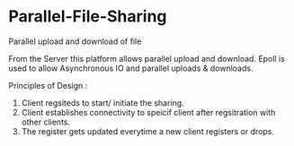 # Parallel-File-Sharing
Parallel upload and download of file 

From the Server this platform allows parallel upload and download.
Epoll is used to allow Asynchronous IO and parallel uploads & downloads. 

Principles of Design :

1. Client regsiteds to start/ initiate the sharing.
2. Client establishes connectivity to speicif client after regsitration with other clients. 
3. The register gets updated everytime a new client registers or drops.